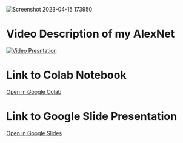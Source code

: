 ![Screenshot 2023-04-15 173950](https://user-images.githubusercontent.com/122492766/232254293-39ddb9dc-0b91-4b3e-a5b0-2e332e600023.png)
# Video Description of my AlexNet
[![Video Presntation](https://img.youtube.com/vi/YqS-fjIgKGyc/0.jpg)](https://www.youtube.com/watch?v=qS-fjIgKGyc)




# Link to Colab Notebook
[Open in Google Colab](https://colab.research.google.com/drive/1Rx7xMFoQg3EkYVtgX3zneeutQ54tpYF2?usp=sharing)


# Link to Google Slide Presentation
[Open in Google Slides](https://docs.google.com/presentation/d/1hrCd9ACil1yHp_LnTy6Y_aJYg1F-n2F0RlHX7pCT75o/edit?usp=sharing)

